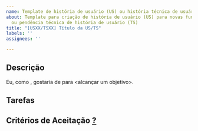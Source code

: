 ```yaml
---
name: Template de história de usuário (US) ou história técnica de usuário (TS)
about: Template para criação de história de usuário (US) para novas funcionalidades
  ou pendência técnica de história de usuário (TS)
title: "[USXX/TSXX] Título da US/TS"
labels: ''
assignees: ''

---
```


## Descrição

Eu, como <persona>, gostaria de <realizar algo> para <alcançar um objetivo>.

## Tarefas

<!-- Enumerar as tarefas necessárias para concluir a issue -->
<!-- - [ ] Tarefa 1. -->

## Critérios de Aceitação [?](http://www.metodoagil.com/historias-de-usuario/)

<!-- Enumerar os critérios de aceitação dessa issue -->
<!-- - Exemplo 1. -->

<!-- ## Observações -->

<!-- Informações adicionais que ajudem no desenvolvimento da issue. -->

<!-- ## Lembretes -->

<!-- - A issue deve ser pontuada; -->
<!-- - A issue deve ser delegada a alguém; -->
<!-- - A issue deve ter labels. -->